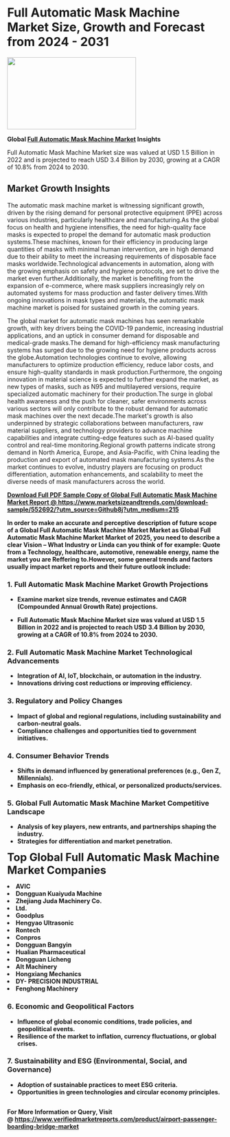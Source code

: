 <H1>Full Automatic Mask Machine Market Size, Growth and Forecast from 2024 - 2031</H1><img class="aligncenter size-medium wp-image-584254" src="https://thirdeyenews.in/wp-content/uploads/2024/09/Global-Market-Research-300x168.jpeg" alt="" width="300" height="168" /><p><strong>Global&nbsp;<a href="https://www.marketsizeandtrends.com/download-sample/552692/?utm_source=Github8j?utm_medium=215">Full Automatic Mask Machine Market</a> Insights</strong></p><p>Full Automatic Mask Machine Market size was valued at USD 1.5 Billion in 2022 and is projected to reach USD 3.4 Billion by 2030, growing at a CAGR of 10.8% from 2024 to 2030.</p><p><h2>Market Growth Insights</h2> <p>The automatic mask machine market is witnessing significant growth, driven by the rising demand for personal protective equipment (PPE) across various industries, particularly healthcare and manufacturing.As the global focus on health and hygiene intensifies, the need for high-quality face masks is expected to propel the demand for automatic mask production systems.These machines, known for their efficiency in producing large quantities of masks with minimal human intervention, are in high demand due to their ability to meet the increasing requirements of disposable face masks worldwide.Technological advancements in automation, along with the growing emphasis on safety and hygiene protocols, are set to drive the market even further.Additionally, the market is benefiting from the expansion of e-commerce, where mask suppliers increasingly rely on automated systems for mass production and faster delivery times.With ongoing innovations in mask types and materials, the automatic mask machine market is poised for sustained growth in the coming years.</p> <p><strong><a href="#"></a></strong></p> <p>The global market for automatic mask machines has seen remarkable growth, with key drivers being the COVID-19 pandemic, increasing industrial applications, and an uptick in consumer demand for disposable and medical-grade masks.The demand for high-efficiency mask manufacturing systems has surged due to the growing need for hygiene products across the globe.Automation technologies continue to evolve, allowing manufacturers to optimize production efficiency, reduce labor costs, and ensure high-quality standards in mask production.Furthermore, the ongoing innovation in material science is expected to further expand the market, as new types of masks, such as N95 and multilayered versions, require specialized automatic machinery for their production.The surge in global health awareness and the push for cleaner, safer environments across various sectors will only contribute to the robust demand for automatic mask machines over the next decade.The market's growth is also underpinned by strategic collaborations between manufacturers, raw material suppliers, and technology providers to advance machine capabilities and integrate cutting-edge features such as AI-based quality control and real-time monitoring.Regional growth patterns indicate strong demand in North America, Europe, and Asia-Pacific, with China leading the production and export of automated mask manufacturing systems.As the market continues to evolve, industry players are focusing on product differentiation, automation enhancements, and scalability to meet the diverse needs of mask manufacturers across the world.<p><strong><a href="#"></p><p><span class=""><strong>Download Full PDF Sample Copy of Global Full Automatic Mask Machine Market Report</strong> @ <a href="https://www.marketsizeandtrends.com/download-sample/552692/?utm_source=Github8j?utm_medium=215" target="_blank">https://www.marketsizeandtrends.com/download-sample/552692/?utm_source=Github8j?utm_medium=215</a></span></p><p>In order to make an accurate and perceptive description of future scope of a Global&nbsp;Full Automatic Mask Machine Market Market as Global&nbsp;Full Automatic Mask Machine Market Market of 2025, you need to describe a clear Vision &ndash; What Industry or Linda can you think of for example: Quote from a Technology, healthcare, automotive, renewable energy, name the market you are Reffering to.However, some general trends and factors usually impact market reports and their future outlook include:</p><h3>1.&nbsp;<strong>Full Automatic Mask Machine Market Growth Projections</strong></h3><ul><li>Examine market size trends, revenue estimates and CAGR (Compounded Annual Growth Rate) projections.</li><li><p>Full Automatic Mask Machine Market size was valued at USD 1.5 Billion in 2022 and is projected to reach USD 3.4 Billion by 2030, growing at a CAGR of 10.8% from 2024 to 2030.</p></li></ul><h3>2.&nbsp;<strong>Full Automatic Mask Machine Market Technological Advancements</strong></h3><ul><li>Integration of AI, IoT, blockchain, or automation in the industry.</li><li>Innovations driving cost reductions or improving efficiency.</li></ul><h3>3.&nbsp;<strong>Regulatory and Policy Changes</strong></h3><ul><li>Impact of global and regional regulations, including sustainability and carbon-neutral goals.</li><li>Compliance challenges and opportunities tied to government initiatives.</li></ul><h3>4.&nbsp;<strong>Consumer Behavior Trends</strong></h3><ul><li>Shifts in demand influenced by generational preferences (e.g., Gen Z, Millennials).</li><li>Emphasis on eco-friendly, ethical, or personalized products/services.</li></ul><h3>5.&nbsp;<strong>Global Full Automatic Mask Machine Market Competitive Landscape</strong></h3><ul><li>Analysis of key players, new entrants, and partnerships shaping the industry.</li><li>Strategies for differentiation and market penetration.</li></ul><p data-pm-slice="1 1 []"><span style="color: inherit; font-family: inherit; font-size: 25px;">Top Global Full Automatic Mask Machine Market Companies</span></p><div class="" data-test-id=""><p><li>AVIC</li><li> Dongguan Kuaiyuda Machine</li><li> Zhejiang Juda Machinery Co.</li><li> Ltd.</li><li> Goodplus</li><li> Hengyao Ultrasonic</li><li> Rontech</li><li> Conpros</li><li> Dongguan Bangyin</li><li> Hualian Pharmaceutical</li><li> Dongguan Licheng</li><li> Alt Machinery</li><li> Hongxiang Mechanics</li><li> DY- PRECISION INDUSTRIAL</li><li> Fenghong Machinery</li></p></div><h3>6.&nbsp;<strong>Economic and Geopolitical Factors</strong></h3><ul><li>Influence of global economic conditions, trade policies, and geopolitical events.</li><li>Resilience of the market to inflation, currency fluctuations, or global crises.</li></ul><h3>7.&nbsp;<strong>Sustainability and ESG (Environmental, Social, and Governance)</strong></h3><ul><li>Adoption of sustainable practices to meet ESG criteria.</li><li>Opportunities in green technologies and circular economy principles.</li></ul><h2><strong style="font-size: 14px;">For More Information or Query, Visit @&nbsp;</strong><a style="background-color: #ffffff; font-size: 14px;" href="https://www.marketsizeandtrends.com/report/full-automatic-mask-machine-market/" target="_blank">https://www.verifiedmarketreports.com/product/airport-passenger-boarding-bridge-market</a></h2>